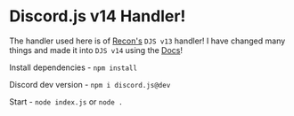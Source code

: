 # Discord.js v14 Handler!


The handler used here is of [Recon's](https://github.com/reconlx) `DJS v13` handler! I have changed many things and made it into `DJS v14` using the [Docs](https://deploy-preview-1011--discordjs-guide.netlify.app/additional-info/changes-in-v14.html#before-you-start)!


Install dependencies - `npm install`


Discord dev version - `npm i discord.js@dev`


Start - `node index.js` or `node .`

